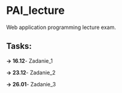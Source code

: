 # PAI_lecture
Web application programming lecture exam.

## Tasks:

**-> 16.12**- Zadanie_1

**-> 23.12**- Zadanie_2

**-> 26.01**- Zadanie_3
